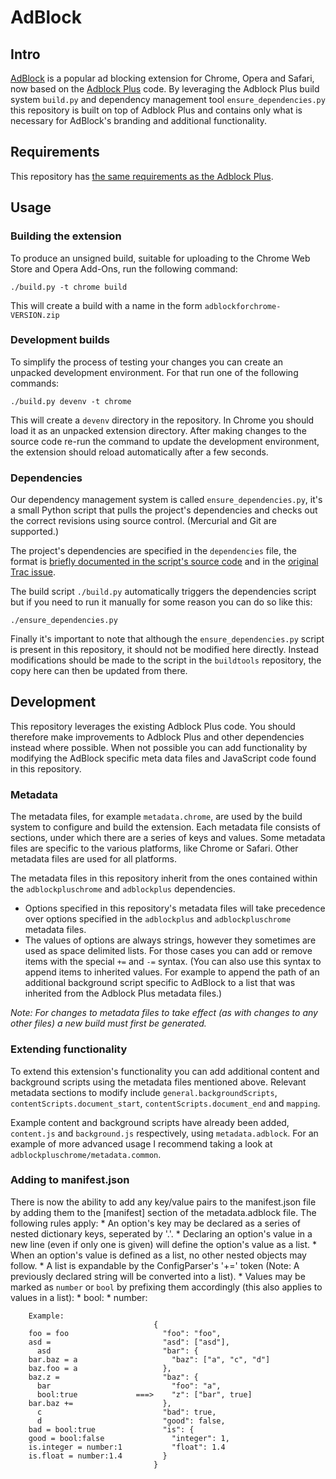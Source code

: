 # AdBlock

## Intro

[AdBlock](https://getadblock.com/) is a popular ad blocking extension for Chrome,
Opera and Safari, now based on the [Adblock Plus](https://adblockplus.org/) code.
By leveraging the Adblock Plus build system `build.py` and dependency management
tool `ensure_dependencies.py` this repository is built on top of Adblock Plus
and contains only what is necessary for AdBlock's branding and additional functionality.


## Requirements

This repository has [the same requirements as the Adblock Plus](https://github.com/adblockplus/adblockpluschrome#requirements).


## Usage

### Building the extension

To produce an unsigned build, suitable for uploading to the Chrome Web Store
and Opera Add-Ons, run the following command:

    ./build.py -t chrome build

This will create a build with a name in the form
`adblockforchrome-VERSION.zip`


### Development builds

To simplify the process of testing your changes you can create an unpacked
development environment. For that run one of the following commands:

    ./build.py devenv -t chrome

This will create a `devenv` directory in the repository. In Chrome you should
load it as an unpacked extension directory. After making changes to the
source code re-run the command to update the development environment, the
extension should reload automatically after a few seconds.


### Dependencies

Our dependency management system is called `ensure_dependencies.py`, it's a
small Python script that pulls the project's dependencies and checks out the
correct revisions using source control. (Mercurial and Git are supported.)

The project's dependencies are specified in the `dependencies` file, the format
is [briefly documented in the script's source code](https://github.com/adblockplus/buildtools/blob/master/ensure_dependencies.py#L22-L35)
and in the [original Trac issue](https://issues.adblockplus.org/ticket/170).

The build script `./build.py` automatically triggers the dependencies script
but if you need to run it manually for some reason you can do so like this:

    ./ensure_dependencies.py

Finally it's important to note that although the `ensure_dependencies.py` script
is present in this repository, it should not be modified here directly. Instead
modifications should be made to the script in the `buildtools` repository, the
copy here can then be updated from there.


## Development

This repository leverages the existing Adblock Plus code. You should therefore
make improvements to Adblock Plus and other dependencies instead where possible.
When not possible you can add functionality by modifying the AdBlock specific
meta data files and JavaScript code found in this repository.

### Metadata

The metadata files, for example `metadata.chrome`, are used by the build system
to configure and build the extension. Each metadata file consists of sections,
under which there are a series of keys and values. Some metadata files are
specific to the various platforms, like Chrome or Safari. Other metadata files
are used for all platforms.

The metadata files in this repository inherit from the ones contained within
the `adblockpluschrome` and `adblockplus` dependencies.

 - Options specified in this repository's metadata files will take precedence
   over options specified in the `adblockplus` and `adblockpluschrome` metadata
   files.
 - The values of options are always strings, however they sometimes are used
   as space delimited lists. For those cases you can add or remove items with
   the special `+=` and `-=` syntax. (You can also use this syntax to append
   items to inherited values. For example to append the path of an additional
   background script specific to AdBlock to a list that was inherited from the
   Adblock Plus metadata files.)

_Note: For changes to metadata files to take effect (as with changes to any
other files) a new build must first be generated._

### Extending functionality

To extend this extension's functionality you can add additional content
and background scripts using the metadata files mentioned above. Relevant
metadata sections to modify include `general.backgroundScripts`,
`contentScripts.document_start`, `contentScripts.document_end` and `mapping`.

Example content and background scripts have already been added, `content.js`
and `background.js` respectively, using `metadata.adblock`. For an example of
more advanced usage I recommend taking a look at
`adblockpluschrome/metadata.common`.

### Adding to manifest.json

There is now the ability to add any key/value pairs to the manifest.json file by
adding them to the [manifest] section of the metadata.adblock file. The
following rules apply: 
        * An option's key may be declared as a series of nested dictionary keys,
          seperated by '.'.
        * Declaring an option's value in a new line (even if only one is given)
          will define the option's value as a list.
        * When an option's value is defined as a list, no other nested
          objects may follow.
        * A list is expandable by the ConfigParser's '+=' token (Note: A
          previously declared string will be converted into a list).
        * Values may be marked as `number` or `bool` by prefixing them
          accordingly (this also applies to values in a list):
          * bool:<value>
          * number:<value>

        Example:
                                    {
        foo = foo                     "foo": "foo",
        asd =                         "asd": ["asd"],
          asd                         "bar": {
        bar.baz = a                     "baz": ["a", "c", "d"]
        baz.foo = a                   },
        baz.z =                       "baz": {
          bar                           "foo": "a",
          bool:true             ===>    "z": ["bar", true]
        bar.baz +=                    },
          c                           "bad": true,
          d                           "good": false,
        bad = bool:true               "is": {
        good = bool:false               "integer": 1,
        is.integer = number:1           "float": 1.4
        is.float = number:1.4         }
                                    }

